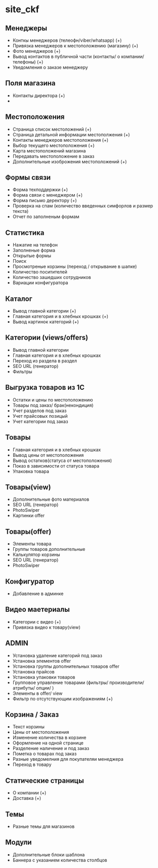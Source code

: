 # site_ckf

## Менеджеры 
- Конткы менеджеров (телеофн/viber/whatsapp) (+)
- Привязка менеджеров к местоположению (магазину) (+)
- Фото менеджеров (+)
- Вывод контактов в публичной части (контакты/ о компании/ телефоны) (+)
- Уведомления о заказе менеджеру 

## Поля магазина 
- Контакты директора (+)
- 


## Местоположения 
- Страница список местоложений (+)
- Страница детальной информации местополжения (+)
- Контакты менеджеров местоположения (+)
- Выбор текущего местоположения (+)
- Карта местоположений магазина 
- Передавать местоположение в заказ
- Дополнительные изоброжения местоположений (+)

## Формы связи 
- Форма техподдержки (+)
- Форма связи с менеджером (+)
- Форма письмо деректору (+)
- Проверка на спам (количество введенных симфорлов и размер текста)
- Отчет по заполненым формам

## Статистика 
- Нажатие на телефон
- Заполненые форма
- Открытые формы
- Поиск
- Просмотреные корзины (переход / открывание в шапке)
- Количество поситителей
- Количество зашедших сотрудников
- Вариации конфигуратора

## Каталог
- Вывод главной категории (+)
- Главная категория и в хлебных крошках (+)
- Вывод картинок категорий (+)

## Категории (views/offers)
- Вывод главной категории
- Главная категория и в хлебных крошках
- Переход из раздела в раздел
- SEO URL (генератор)
- Фильтры

## Выгрузка товаров из 1С
- Остатки и цены по местоположению
- Товары под заказ/ брак(некондиция)
- Учет разделов под заказ
- Учет прайсовых позицый
- Учет категории под заказ

## Товары
- Главная категория и в хлебных крошках
- Вывод цены от местоположения
- Вывод остатков(статуса от местоположения)
- Показ в зависимости от статуса товара
- Упаковка товара

## Товары(view)
- Дополнительные фото материалов
- SEO URL (генератор)
- PhotoSwiper
- Картинки offer

## Товары(offer)
- Элементы товара
- Группы товаров дополнительные
- Калькулятор корзины
- SEO URL (генератор)
- PhotoSwiper

## Конфигуратор
- Добавление в админке

## Видео маетериалы
- Категории с видео (+)
- Привязка видео к товару(view)

## ADMIN
- Установка удаление категорий под заказ
- Установка элементов offer
- Установка группы дополнительных товаров offer
- Установка прайсов
- Установка упаковки товаров
- Групповое управление товарами (фильтры/ производители/ атрибуты/ опции/ )
- Элементы в offer/ view
- Фильтр по отсутствующим изображениям (+)



## Корзина / Заказ
- Текст корзины 
- Цены от местоположения
- Изменение количества в корзине
- Оформление на одной странице
- Разделение наличение и под заказ 
- Пометка о товарах под заказ
- Разные уведомелния для покупателяи менеджера
- Переход в товару

## Статические страницы 
- О компании (+)
- Доставка (+)

## Темы
- Разные темы для магазинов

## Модули
- Дополнительные блоки шаблона
- Баннера с указанием количества столбцов
